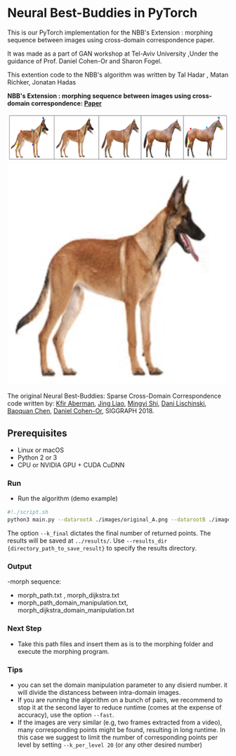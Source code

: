 # Neural Best-Buddies in PyTorch

This is our PyTorch implementation for the NBB's Extension :  morphing sequence between images using cross-domain correspondence paper.

It was made as a part of GAN workshop at Tel-Aviv University ,Under the guidance of Prof. Daniel Cohen-Or and Sharon Fogel.

This extention code to the NBB's algorithm was written by Tal Hadar , Matan Richker, Jonatan Hadas


**NBB's Extension :  morphing sequence between images using cross-domain correspondence: [Paper](https://github.com/talhadar1/NBBs_extension_morphing_sequence_using_cross_domain_correspondence/blob/master/NBB_s_Morphing___using_a_cross_domain_correspondence_to_morph__between_images.pdf)**


<img src="first_page_sample.png" width="800" />
<img src="ezgif.com-video-to-gif.gif" width="800" />



The original Neural Best-Buddies: Sparse Cross-Domain Correspondence code written by:
[Kfir Aberman](https://kfiraberman.github.io/), [Jing Liao](https://liaojing.github.io/html/), [Mingyi Shi](https://rubbly.cn/), [Dani Lischinski](http://danix3d.droppages.com/), [Baoquan Chen](http://www.cs.sdu.edu.cn/~baoquan/), [Daniel Cohen-Or](https://www.cs.tau.ac.il/~dcor/), SIGGRAPH 2018.

## Prerequisites
- Linux or macOS
- Python 2 or 3
- CPU or NVIDIA GPU + CUDA CuDNN

### Run

- Run the algorithm (demo example)
```bash
#!./script.sh
python3 main.py --datarootA ./images/original_A.png --datarootB ./images/original_B.png --name lion_cat --k_final 10
```
The option `--k_final` dictates the final number of returned points. The results will be saved at `../results/`. Use `--results_dir {directory_path_to_save_result}` to specify the results directory.

### Output
-morph sequence:
- morph_path.txt					, morph_dijkstra.txt
- morph_path_domain_manipulation.txt, morph_dijkstra_domain_manipulation.txt 

### Next Step
- Take this path files and insert them as is to the morphing folder and execute the morphing program.

### Tips
- you can set the domain manipulation parameter to any disierd number. it will divide the distancess between intra-domain images.
- If you are running the algorithm on a bunch of pairs, we recommend to stop it at the second layer to reduce runtime (comes at the expense of accuracy), use the option `--fast`.
- If the images are very similar (e.g, two frames extracted from a video), many corresponding points might be found, resulting in long runtime. In this case we suggest to limit the number of corresponding points per level by setting `--k_per_level 20` (or any other desired number)


